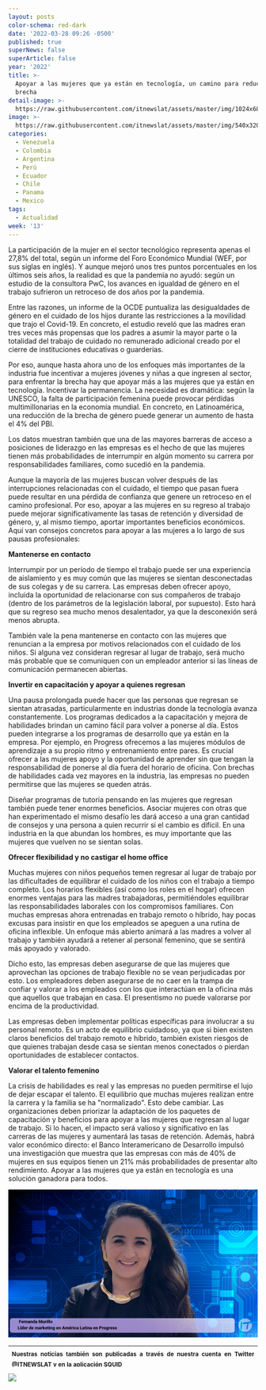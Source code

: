 ```yaml
---
layout: posts
color-schema: red-dark
date: '2022-03-28 09:26 -0500'
published: true
superNews: false
superArticle: false
year: '2022'
title: >-
  Apoyar a las mujeres que ya están en tecnología, un camino para reducir la
  brecha
detail-image: >-
  https://raw.githubusercontent.com/itnewslat/assets/master/img/1024x680/Fernanda-Murillo-g.jpg
image: >-
  https://raw.githubusercontent.com/itnewslat/assets/master/img/540x320/Fernanda-Murillo-p.jpg
categories:
  - Venezuela
  - Colombia
  - Argentina
  - Perú
  - Ecuador
  - Chile
  - Panama
  - Mexico
tags:
  - Actualidad
week: '13'
---
```

La participación de la mujer en el sector tecnológico representa apenas el 27,8% del total, según un informe del Foro Económico Mundial (WEF, por sus siglas en inglés). Y aunque mejoró unos tres puntos porcentuales en los últimos seis años, la realidad es que la pandemia no ayudó: según un estudio de la consultora PwC, los avances en igualdad de género en el trabajo sufrieron un retroceso de dos años por la pandemia.

Entre las razones, un informe de la OCDE puntualiza las desigualdades de género en el cuidado de los hijos durante las restricciones a la movilidad que trajo el Covid-19. En concreto, el estudio reveló que las madres eran tres veces más propensas que los padres a asumir la mayor parte o la totalidad del trabajo de cuidado no remunerado adicional creado por el cierre de instituciones educativas o guarderías.

Por eso, aunque hasta ahora uno de los enfoques más importantes de la industria fue incentivar a mujeres jóvenes y niñas a que ingresen al sector, para enfrentar la brecha hay que apoyar más a las mujeres que ya están en tecnología. Incentivar la permanencia. La necesidad es dramática: según la UNESCO, la falta de participación femenina puede provocar pérdidas multimillonarias en la economía mundial. En concreto, en Latinoamérica, una reducción de la brecha de género puede generar un aumento de hasta el 4% del PBI.

Los datos muestran también que una de las mayores barreras de acceso a posiciones de liderazgo en las empresas es el hecho de que las mujeres tienen más probabilidades de interrumpir en algún momento su carrera por responsabilidades familiares, como sucedió en la pandemia.

 
Aunque la mayoría de las mujeres buscan volver después de las interrupciones relacionadas con el cuidado, el tiempo que pasan fuera puede resultar en una pérdida de confianza que genere un retroceso en el camino profesional. Por eso, apoyar a las mujeres en su regreso al trabajo puede mejorar significativamente las tasas de retención y diversidad de género, y, al mismo tiempo, aportar importantes beneficios económicos. Aquí van consejos concretos para apoyar a las mujeres a lo largo de sus pausas profesionales:

**Mantenerse en contacto**
 
Interrumpir por un período de tiempo el trabajo puede ser una experiencia de aislamiento y es muy común que las mujeres se sientan desconectadas de sus colegas y de su carrera. Las empresas deben ofrecer apoyo, incluida la oportunidad de relacionarse con sus compañeros de trabajo (dentro de los parámetros de la legislación laboral, por supuesto). Esto hará que su regreso sea mucho menos desalentador, ya que la desconexión será menos abrupta.
 
También vale la pena mantenerse en contacto con las mujeres que renuncian a la empresa por motivos relacionados con el cuidado de los niños. Si alguna vez consideran regresar al lugar de trabajo, será mucho más probable que se comuniquen con un empleador anterior si las líneas de comunicación permanecen abiertas.
 
**Invertir en capacitación y apoyar a quienes regresan**
 
Una pausa prolongada puede hacer que las personas que regresan se sientan atrasadas, particularmente en industrias donde la tecnología avanza constantemente. Los programas dedicados a la capacitación y mejora de habilidades brindan un camino fácil para volver a ponerse al día. Estos pueden integrarse a los programas de desarrollo que ya están en la empresa. Por ejemplo, en Progress ofrecemos a las mujeres módulos de aprendizaje a su propio ritmo y entrenamiento entre pares. Es crucial ofrecer a las mujeres apoyo y la oportunidad de aprender sin que tengan la responsabilidad de ponerse al día fuera del horario de oficina. Con brechas de habilidades cada vez mayores en la industria, las empresas no pueden permitirse que las mujeres se queden atrás.
 
Diseñar programas de tutoría pensando en las mujeres que regresan también puede tener enormes beneficios. Asociar mujeres con otras que han experimentado el mismo desafío les dará acceso a una gran cantidad de consejos y una persona a quien recurrir si el cambio es difícil. En una industria en la que abundan los hombres, es muy importante que las mujeres que vuelven no se sientan solas.

**Ofrecer flexibilidad y no castigar el home office**
 
Muchas mujeres con niños pequeños temen regresar al lugar de trabajo por las dificultades de equilibrar el cuidado de los niños con el trabajo a tiempo completo. Los horarios flexibles (así como los roles en el hogar) ofrecen enormes ventajas para las madres trabajadoras, permitiéndoles equilibrar las responsabilidades laborales con los compromisos familiares. Con muchas empresas ahora entrenadas en trabajo remoto o híbrido, hay pocas excusas para insistir en que los empleados se apeguen a una rutina de oficina inflexible. Un enfoque más abierto animará a las madres a volver al trabajo y también ayudará a retener al personal femenino, que se sentirá más apoyado y valorado.

 
Dicho esto, las empresas deben asegurarse de que las mujeres que aprovechan las opciones de trabajo flexible no se vean perjudicadas por esto. Los empleadores deben asegurarse de no caer en la trampa de confiar y valorar a los empleados con los que interactúan en la oficina más que aquellos que trabajan en casa. El presentismo no puede valorarse por encima de la productividad.

 
Las empresas deben implementar políticas específicas para involucrar a su personal remoto. Es un acto de equilibrio cuidadoso, ya que si bien existen claros beneficios del trabajo remoto e híbrido, también existen riesgos de que quienes trabajan desde casa se sientan menos conectados o pierdan oportunidades de establecer contactos.

**Valorar el talento femenino**
 
La crisis de habilidades es real y las empresas no pueden permitirse el lujo de dejar escapar el talento. El equilibrio que muchas mujeres realizan entre la carrera y la familia se ha "normalizado". Esto debe cambiar. Las organizaciones deben priorizar la adaptación de los paquetes de capacitación y beneficios para apoyar a las mujeres que regresan al lugar de trabajo. Si lo hacen, el impacto será valioso y significativo en las carreras de las mujeres y aumentará las tasas de retención. Además, habrá valor económico directo: el Banco Interamericano de Desarrollo impulsó una investigación que muestra que las empresas con más de 40% de mujeres en sus equipos tienen un 21% más probabilidades de presentar alto rendimiento. Apoyar a las mujeres que ya están en tecnología es una solución ganadora para todos.

![](https://raw.githubusercontent.com/itnewslat/assets/master/img/540x320/Fernanda-Murillo-p.jpg)

<table style="height: 42px;" width="569">
<tbody>
<tr>
<td style="text-align: justify;"><sub><strong>Nuestras noticias también son publicadas a través de nuestra cuenta en Twitter <a href="https://twitter.com/itnewslat?lang=es">@ITNEWSLAT</a> y en la aplicación <a href="https://squidapp.co/en/">SQUID</a></strong></sub></td>
</tr>
</tbody>
</table>

<img src="https://tracker.metricool.com/c3po.jpg?hash=56f88a41e39ab42c063cc51676587a04"/>
